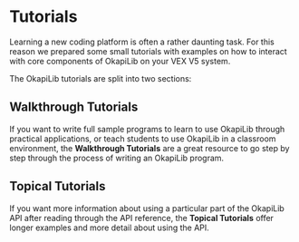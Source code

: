 # Tutorials

Learning a new coding platform is often a rather daunting task. For this
reason we prepared some small tutorials with examples on how to interact
with core components of OkapiLib on your VEX V5 system.

The OkapiLib tutorials are split into two sections:

## Walkthrough Tutorials

If you want to write full sample programs to learn to use OkapiLib through practical
applications, or teach students to use OkapiLib in a classroom environment, the
**Walkthrough Tutorials** are a great resource to go step by step through the
process of writing an OkapiLib program.

## Topical Tutorials

If you want more information about using a particular part of the OkapiLib API after
reading through the API reference, the **Topical Tutorials** offer longer examples and more detail about using the API.

